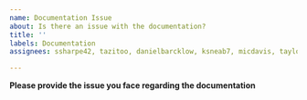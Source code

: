 ```yaml
---
name: Documentation Issue
about: Is there an issue with the documentation?
title: ''
labels: Documentation
assignees: ssharpe42, tazitoo, danielbarcklow, ksneab7, micdavis, taylorfturner

---
```


**Please provide the issue you face regarding the documentation**
